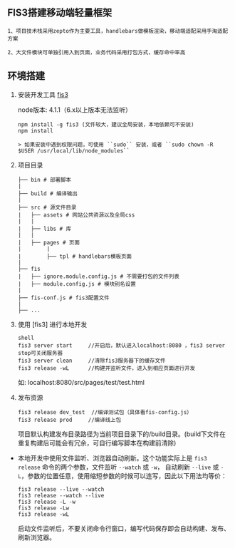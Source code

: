 ## FIS3搭建移动端轻量框架

```
1、项目技术栈采用zepto作为主要工具，handlebars做模板渲染，移动端适配采用手淘适配方案

2、大文件模块可单独引用入到页面，业务代码采用打包方式，缓存命中率高
```
## 环境搭建

1. 安装开发工具 [fis3](https://github.com/fex-team/fis3)   

    node版本: 4.1.1（6.x以上版本无法监听）

    ```shell
    npm install -g fis3 (文件较大，建议全局安装，本地依赖可不安装)
    npm install

    > 如果安装中遇到权限问题，可使用 ``sudo`` 安装，或者 ``sudo chown -R $USER /usr/local/lib/node_modules``

2. 项目目录

    ```shell
    ├── bin # 部署脚本
    |
    ├── build # 编译输出
    |
    ├── src # 源文件目录
    |   ├── assets # 网站公共资源以及全局css
    |   |
    |   ├── libs # 库
    |   |
    |   ├── pages # 页面
    |        |
    |        ├── tpl # handlebars模板页面
    |   
    ├── fis
    |   ├── ignore.module.config.js # 不需要打包的文件列表
    |   ├── module.config.js # 模块别名设置
    |
    ├── fis-conf.js # fis3配置文件
    |
    ├── ...
    ```

3. 使用 [fis3] 进行本地开发

    ```
    shell
    fis3 server start     //开启后，默认进入localhost:8080 ，fis3 server stop可关闭服务器
    fis3 server clean     //清除fis3服务器下的缓存文件
    fis3 release -wL      //构建并监听文件，进入到相应页面进行开发

    ```

    如: localhost:8080/src/pages/test/test.html

4. 发布资源

    ```
    fis3 release dev_test  //编译测试包（具体看fis-config.js）
    fis3 release prod     //编译线上包
    ```

    项目默认构建发布目录路径为当前项目目录下的/build目录。(build下文件在重复构建后可能会有冗余，可自行编写脚本在构建前清除)



* 本地开发中使用文件监听、浏览器自动刷新。这个功能实际上是 ``fis3 release`` 命令的两个参数，文件监听 ``--watch`` 或 ``-w``， 自动刷新 ``--live`` 或 ``-L``，参数的位置任意，使用缩短参数的时候可以连写，因此以下用法均等价：

    ```shell
    fis3 release --live --watch
    fis3 release --watch --live
    fis3 release -L -w
    fis3 release -Lw
    fis3 release -wL
    ```

    启动文件监听后，不要关闭命令行窗口，编写代码保存即会自动构建、发布、刷新浏览器。
